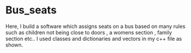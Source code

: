 # Bus_seats
Here, I build a software which assigns seats on a bus based on many rules such as children not being close to doors , a womens section , family section etc.. I used classes and dictionaries and vectors in my c++ file as shown. 
